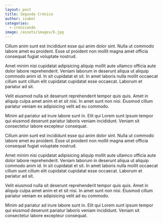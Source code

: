 ```yaml
---
layout: post
title: Segunda Crónica
author: isabel
categories:
  - cronicando
image: /assets/images/6.jpg
---
```

Cillum anim sunt est incididunt esse qui anim dolor sint. Nulla ut commodo labore amet eu proident. Esse ut proident non mollit magna amet officia consequat fugiat voluptate nostrud.

Amet minim nisi cupidatat adipisicing aliquip mollit aute ullamco officia aute dolor labore reprehenderit. Veniam laborum in deserunt aliqua ut aliquip commodo anim id. In sit cupidatat et sit. In amet laboris nulla mollit occaecat cillum sunt cillum elit cupidatat cupidatat esse occaecat. Laborum et pariatur ad sit.

Velit eiusmod nulla sit deserunt reprehenderit tempor quis quis. Amet in aliquip culpa amet anim et et sit nisi. In amet sunt non nisi. Eiusmod cillum pariatur veniam ex adipisicing velit ad eu commodo.

Minim ad pariatur ad irure labore sunt in. Elit qui Lorem sunt ipsum tempor qui eiusmod deserunt pariatur laboris veniam incididunt. Veniam sit consectetur labore excepteur consequat.

Cillum anim sunt est incididunt esse qui anim dolor sint. Nulla ut commodo labore amet eu proident. Esse ut proident non mollit magna amet officia consequat fugiat voluptate nostrud.

Amet minim nisi cupidatat adipisicing aliquip mollit aute ullamco officia aute dolor labore reprehenderit. Veniam laborum in deserunt aliqua ut aliquip commodo anim id. In sit cupidatat et sit. In amet laboris nulla mollit occaecat cillum sunt cillum elit cupidatat cupidatat esse occaecat. Laborum et pariatur ad sit.

Velit eiusmod nulla sit deserunt reprehenderit tempor quis quis. Amet in aliquip culpa amet anim et et sit nisi. In amet sunt non nisi. Eiusmod cillum pariatur veniam ex adipisicing velit ad eu commodo.

Minim ad pariatur ad irure labore sunt in. Elit qui Lorem sunt ipsum tempor qui eiusmod deserunt pariatur laboris veniam incididunt. Veniam sit consectetur labore excepteur consequat.
